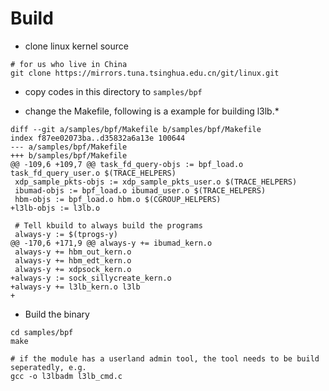 # Build

- clone linux kernel source
```
# for us who live in China
git clone https://mirrors.tuna.tsinghua.edu.cn/git/linux.git
```

- copy codes in this directory to `samples/bpf`

- change the Makefile, following is a example for building l3lb.*

```
diff --git a/samples/bpf/Makefile b/samples/bpf/Makefile
index f87ee02073ba..d35832a6a13e 100644
--- a/samples/bpf/Makefile
+++ b/samples/bpf/Makefile
@@ -109,6 +109,7 @@ task_fd_query-objs := bpf_load.o task_fd_query_user.o $(TRACE_HELPERS)
 xdp_sample_pkts-objs := xdp_sample_pkts_user.o $(TRACE_HELPERS)
 ibumad-objs := bpf_load.o ibumad_user.o $(TRACE_HELPERS)
 hbm-objs := bpf_load.o hbm.o $(CGROUP_HELPERS)
+l3lb-objs := l3lb.o
 
 # Tell kbuild to always build the programs
 always-y := $(tprogs-y)
@@ -170,6 +171,9 @@ always-y += ibumad_kern.o
 always-y += hbm_out_kern.o
 always-y += hbm_edt_kern.o
 always-y += xdpsock_kern.o
+always-y := sock_sillycreate_kern.o
+always-y += l3lb_kern.o l3lb
+

```

- Build the binary

```
cd samples/bpf
make

# if the module has a userland admin tool, the tool needs to be build seperatedly, e.g.
gcc -o l3lbadm l3lb_cmd.c
```
